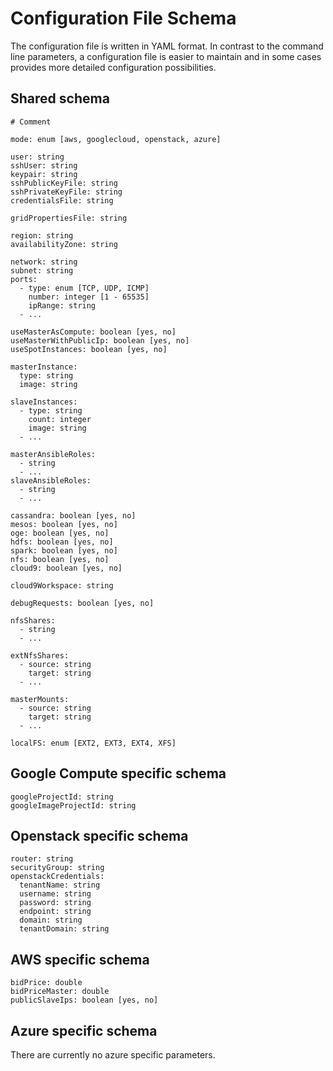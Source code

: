 # Configuration File Schema
The configuration file is written in YAML format. In contrast to the command line
parameters, a configuration file is easier to maintain and in some cases provides
more detailed configuration possibilities.

## Shared schema
```
# Comment

mode: enum [aws, googlecloud, openstack, azure]

user: string
sshUser: string
keypair: string
sshPublicKeyFile: string
sshPrivateKeyFile: string
credentialsFile: string

gridPropertiesFile: string

region: string
availabilityZone: string

network: string
subnet: string
ports:
  - type: enum [TCP, UDP, ICMP]
    number: integer [1 - 65535]
    ipRange: string
  - ...

useMasterAsCompute: boolean [yes, no]
useMasterWithPublicIp: boolean [yes, no]
useSpotInstances: boolean [yes, no]

masterInstance:
  type: string
  image: string

slaveInstances:
  - type: string
    count: integer
    image: string
  - ...

masterAnsibleRoles:
  - string
  - ...
slaveAnsibleRoles:
  - string
  - ...

cassandra: boolean [yes, no]
mesos: boolean [yes, no]
oge: boolean [yes, no]
hdfs: boolean [yes, no]
spark: boolean [yes, no]
nfs: boolean [yes, no]
cloud9: boolean [yes, no]

cloud9Workspace: string

debugRequests: boolean [yes, no]

nfsShares:
  - string
  - ...

extNfsShares:
  - source: string
    target: string
  - ...

masterMounts:
  - source: string
    target: string
  - ...

localFS: enum [EXT2, EXT3, EXT4, XFS]
```

## Google Compute specific schema
```
googleProjectId: string
googleImageProjectId: string
```

## Openstack specific schema
```
router: string
securityGroup: string
openstackCredentials:
  tenantName: string
  username: string
  password: string
  endpoint: string
  domain: string
  tenantDomain: string
```

## AWS specific schema
```
bidPrice: double
bidPriceMaster: double
publicSlaveIps: boolean [yes, no]
```

## Azure specific schema
There are currently no azure specific parameters.
